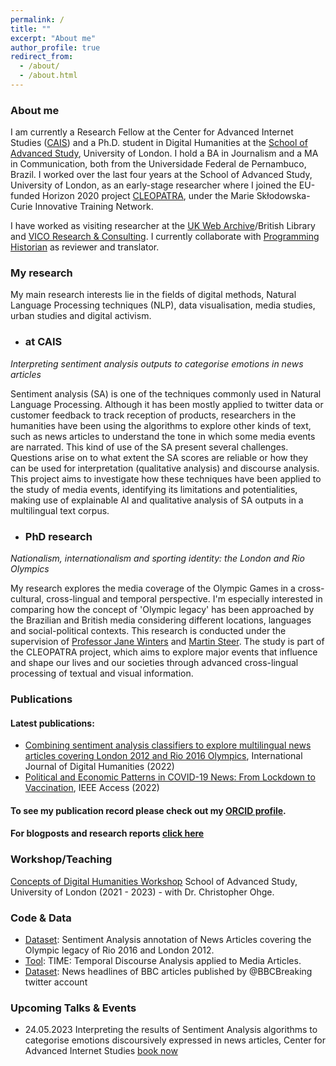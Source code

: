 ```yaml
---
permalink: /
title: ""
excerpt: "About me"
author_profile: true
redirect_from: 
  - /about/
  - /about.html
---
```

### About me

I am currently a Research Fellow at the Center for Advanced Internet Studies ([CAIS](https://www.cais-research.de/fellows/caio-mello/)) and a Ph.D. student in Digital Humanities at the [School of Advanced Study](https://research.sas.ac.uk/search/staff/1581/mr-caio-mello/), University of London. I hold a BA in Journalism and a MA in Communication, both from the Universidade Federal de Pernambuco, Brazil. I worked over the last four years at the School of Advanced Study, University of London, as an early-stage researcher where I joined the EU-funded Horizon 2020 project [CLEOPATRA](http://cleopatra-project.eu/), under the Marie Skłodowska-Curie Innovative Training Network. 

I have worked as visiting researcher at the [UK Web Archive](https://blogs.bl.uk/webarchive/2021/07/londons-olympic-legacy-local-national-and-international-aspirations.html)/British Library and [VICO Research & Consulting](https://vico-research.com/). I currently collaborate with [Programming Historian](https://programminghistorian.org/pt/licoes/analise-sentimento-exploracao-dados) as reviewer and translator.  


### My research
My main research interests lie in the fields of digital methods, Natural Language Processing techniques (NLP), data visualisation, media studies, urban studies and digital activism. 

- ### at CAIS

_Interpreting sentiment analysis outputs to categorise emotions in news articles_

Sentiment analysis (SA) is one of the techniques commonly used in Natural Language Processing. Although it has been mostly applied to twitter data or customer feedback to track reception of products, researchers in the humanities have been using the algorithms to explore other kinds of text, such as news articles to understand the tone in which some media events are narrated. This kind of use of the SA present several challenges. Questions arise on to what extent the SA scores are reliable or how they can be used for interpretation (qualitative analysis) and discourse analysis. This project aims to investigate how these techniques have been applied to the study of media events, identifying its limitations and potentialities, making use of explainable AI and qualitative analysis of SA outputs in a multilingual text corpus.

- ### PhD research

_Nationalism, internationalism and sporting identity: the London and Rio Olympics_

My research explores the media coverage of the Olympic Games in a cross-cultural, cross-lingual and temporal perspective. I'm especially interested in comparing how the concept of 'Olympic legacy' has been approached by the Brazilian and British media considering different locations, languages and social-political contexts. This research is conducted under the supervision of [Professor Jane Winters](https://research.sas.ac.uk/search/staff/126/professor-jane-winters) and [Martin Steer](https://research.sas.ac.uk/search/staff/405/mr-marty-steer/). The study is part of the CLEOPATRA project, which aims to explore major events that influence and shape our lives and our societies through advanced cross-lingual processing of textual and visual information.  

### Publications

#### Latest publications:

- [Combining sentiment analysis classifiers to explore multilingual news articles covering London 2012 and Rio 2016 Olympics](https://link.springer.com/article/10.1007/s42803-022-00052-9), International Journal of Digital Humanities (2022)
- [Political and Economic Patterns in COVID-19 News: From Lockdown to Vaccination](https://ieeexplore.ieee.org/document/9749092), IEEE Access (2022)

#### To see my publication record please check out my [ORCID profile](https://orcid.org/0000-0001-7492-7237). 
#### For blogposts and research reports [click here](https://www.clippings.me/caiomello)

### Workshop/Teaching

[Concepts of Digital Humanities Workshop](https://port.sas.ac.uk/course/view.php?id=180&section=1) School of Advanced Study, University of London (2021 - 2023) - with Dr. Christopher Ohge.

### Code & Data

- [Dataset](https://github.com/caiocmello/sentiment-annotation-olympic-news): Sentiment Analysis annotation of News Articles covering the Olympic legacy of Rio 2016 and London 2012.
- [Tool](https://github.com/cleopatra-itn/TIME): TIME: Temporal Discourse Analysis applied to Media Articles.
- [Dataset](https://zenodo.org/record/6927800#.YxtKdHbMLD4): News headlines of BBC articles published by @BBCBreaking twitter account

### Upcoming Talks & Events

- 24.05.2023 Interpreting the results of Sentiment Analysis algorithms to categorise emotions discoursively expressed in news articles, Center for Advanced Internet Studies [book now](https://www.cais-research.de/event/interpreting-the-results-of-sentiment-analysis-algorithms-to-categorise-emotions-discoursively-expressed-in-news-articles/)




